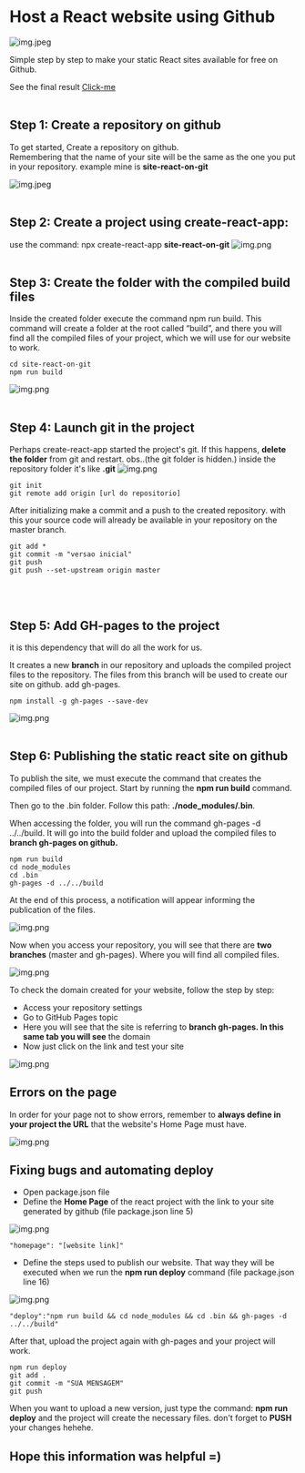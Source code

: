 # Host a React website using Github

![img.jpeg](src/imgs/site_react_github.jpeg)

Simple step by step to make your static React sites available for free on Github.

See the final result [Click-me](https://j0se-luiz.github.io/site-react-on-git/)
<br/><br/>

## Step 1: Create a repository on github

To get started, Create a repository on github. <br/>
Remembering that the name of your site will be the same as the one you put in your repository. example mine is **site-react-on-git**

![img.jpeg](src/imgs/passo-1.jpg)
<br/><br/>

## Step 2: Create a project using create-react-app:

use the command: npx create-react-app **site-react-on-git**
![img.png](src/imgs/passo-2.png)
<br/><br/>

## Step 3: Create the folder with the compiled build files

Inside the created folder execute the command npm run build. This command will create a folder at the root called “build”, and there you will find all the compiled files of your project, which we will use for our website to work.

```shell
cd site-react-on-git
npm run build
```

![img.png](src/imgs/passo-3.png)
<br/><br/>

## Step 4: Launch git in the project

Perhaps create-react-app started the project's git. If this happens, **delete the folder** from git and restart. obs..(the git folder is hidden.)
inside the repository folder it's like **.git**
![img.png](src/imgs/passo-4.png)

```shell
git init
git remote add origin [url do repositorio]
```

After initializing make a commit and a push to the created repository. with this your source code will already be available in your repository on the master branch.

```shell
git add *
git commit -m "versao inicial"
git push
git push --set-upstream origin master
```

<br/><br/>

## Step 5: Add GH-pages to the project

it is this dependency that will do all the work for us.

It creates a new **branch** in our repository and uploads the compiled project files to the repository. The files from this branch will be used to create our site on github. add gh-pages.

```shell
npm install -g gh-pages --save-dev
```

![img.png](src/imgs/passo-5.png)
<br/><br/>

## Step 6: Publishing the static react site on github

To publish the site, we must execute the command that creates the compiled files of our project. Start by running the **npm run build** command.

Then go to the .bin folder. Follow this path: **./node_modules/.bin**.

When accessing the folder, you will run the command gh-pages -d ../../build. It will go into the build folder and upload the compiled files to **branch gh-pages on github.**

```shell
npm run build
cd node_modules
cd .bin
gh-pages -d ../../build
```

At the end of this process, a notification will appear informing the publication of the files.

![img.png](src/imgs/passo-6.png)

Now when you access your repository, you will see that there are **two branches** (master and gh-pages). Where you will find all compiled files.

![img.png](src/imgs/passo-6_2.png)

To check the domain created for your website, follow the step by step:

* Access your repository settings
* Go to GitHub Pages topic
* Here you will see that the site is referring to **branch gh-pages. In this same tab you will see** the domain
* Now just click on the link and test your site

![img.png](src/imgs/passo-6_3.png)


## Errors on the page
In order for your page not to show errors, remember to **always define in your project the URL** that the website's Home Page must have.

![img.png](src/imgs/passo-6_4.png)

## Fixing bugs and automating deploy
* Open package.json file
* Define the **Home Page** of the react project with the link to your site generated by github (file package.json line 5)

![img.png](src/imgs/passo-6_5.png) 

```shell
"homepage": "[website link]"
```

* Define the steps used to publish our website. That way they will be executed when we run the **npm run deploy** command (file package.json line 16)

![img.png](src/imgs/passo-6_6.png)

```shell
"deploy":"npm run build && cd node_modules && cd .bin && gh-pages -d ../../build"
```

After that, upload the project again with gh-pages and your project will work.

```shell
npm run deploy
git add .
git commit -m "SUA MENSAGEM"
git push
```

When you want to upload a new version, just type the command: **npm run deploy** and the project will create the necessary files. don't forget to **PUSH** your changes hehehe.

## Hope this information was helpful =)
